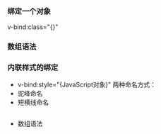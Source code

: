 ### 绑定一个对象
v-bind:class="{}"
### 数组语法

### 内联样式的绑定
- v-bind:style="{JavaScript对象}"
两种命名方式：
- 驼峰命名
- 短横线命名
```js
```
- 数组语法